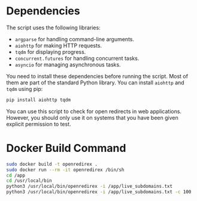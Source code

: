 


# Dependencies

The script uses the following libraries:

- `argparse` for handling command-line arguments.
- `aiohttp` for making HTTP requests.
- `tqdm` for displaying progress.
- `concurrent.futures` for handling concurrent tasks.
- `asyncio` for managing asynchronous tasks.

You need to install these dependencies before running the script. Most of them are part of the standard Python library. You can install `aiohttp` and `tqdm` using pip:

```sh
pip install aiohttp tqdm
```

You can use this script to check for open redirects in web applications. However, you should only use it on systems that you have been given explicit permission to test.

# Docker Build Command

```sh
sudo docker build -t openredirex .                      
sudo docker run --rm -it openredirex /bin/sh
cd /app
cd /usr/local/bin
python3 /usr/local/bin/openredirex -i /app/live_subdomains.txt
python3 /usr/local/bin/openredirex -i /app/live_subdomains.txt -c 100
```
